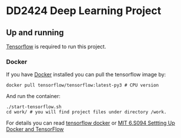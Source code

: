 # DD2424 Deep Learning Project

## Up and running

[Tensorflow](https://www.tensorflow.org/) is required to run this project.

### Docker

If you have [Docker](https://docs.docker.com/install/) installed you can pull the tensorflow image by:

    docker pull tensorflow/tensorflow:latest-py3 # CPU version

And run the container:

    ./start-tensorflow.sh
    cd work/ # you will find project files under directory /work.

For details you can read [tensorflow docker](https://www.tensorflow.org/install/docker) or [MIT 6.S094 Settting Up Docker and TensorFlow](https://selfdrivingcars.mit.edu/setting-up-docker-and-tensorflow-for-mac-os-x/)
